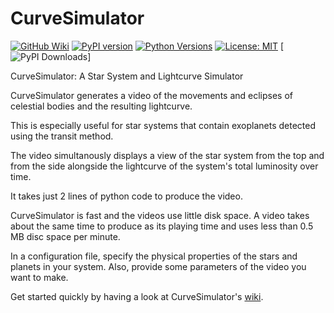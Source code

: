 # CurveSimulator
[![GitHub Wiki](https://img.shields.io/badge/docs-Wiki-red)](https://github.com/lichtgestalter/curvesimulator/wiki)
[![PyPI version](https://badge.fury.io/py/curvesimulator.svg)](https://badge.fury.io/py/curvesimulator)
[![Python Versions](https://img.shields.io/pypi/pyversions/curvesimulator.svg)](https://pypi.org/project/curvesimulator/)
[![License: MIT](https://img.shields.io/badge/License-MIT-yellow.svg)](https://opensource.org/licenses/MIT)
[![PyPI Downloads](https://static.pepy.tech/badge/curvesimulator)]

CurveSimulator: A Star System and Lightcurve Simulator

CurveSimulator generates a video of the movements and eclipses of celestial bodies and the 
resulting lightcurve.

This is especially useful for star systems that contain exoplanets detected using the transit method.

The video simultanously displays a view of the star system from the top and from the side alongside
the lightcurve of the system's total luminosity over time.

It takes just 2 lines of python code to produce the video.

CurveSimulator is fast and the videos use little disk space. A video takes about the same time 
to produce as its playing time and uses less than 0.5 MB disc space per minute.

In a configuration file, specify the physical properties of the stars and planets in your system. 
Also, provide some parameters of the video you want to make.

Get started quickly by having a look at CurveSimulator's 
[wiki](https://github.com/lichtgestalter/curvesimulator/wiki).


